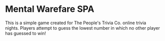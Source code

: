 # Mental Warefare SPA

This is a simple game created for The People's Trivia Co. online trivia nights. Players attempt to guess the lowest number in which no other player has guessed to win!